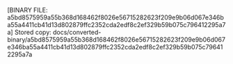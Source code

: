 [BINARY FILE: a5bd8575959a55b368d168462f8026e56715282623f209e9b06d067e346ba55a4411cb41d13d802879ffc2352cda2edf8c2ef329b59b075c796412295a7a]
Stored copy: docs/converted-binary/a5bd8575959a55b368d168462f8026e56715282623f209e9b06d067e346ba55a4411cb41d13d802879ffc2352cda2edf8c2ef329b59b075c796412295a7a
